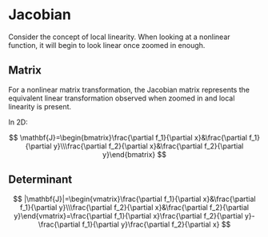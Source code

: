 # Jacobian

Consider the concept of local linearity. When looking at a nonlinear function, it will begin to look linear once zoomed in enough.

## Matrix

For a nonlinear matrix transformation, the Jacobian matrix represents the equivalent linear transformation observed when zoomed in and local linearity is present.

In 2D:

$$
\mathbf{J}=\begin{bmatrix}\frac{\partial f_1}{\partial x}&\frac{\partial f_1}{\partial y}\\\frac{\partial f_2}{\partial x}&\frac{\partial f_2}{\partial y}\end{bmatrix}
$$

## Determinant



$$
|\mathbf{J}|=\begin{vmatrix}\frac{\partial f_1}{\partial x}&\frac{\partial f_1}{\partial y}\\\frac{\partial f_2}{\partial x}&\frac{\partial f_2}{\partial y}\end{vmatrix}=\frac{\partial f_1}{\partial x}\frac{\partial f_2}{\partial y}-\frac{\partial f_1}{\partial y}\frac{\partial f_2}{\partial x}
$$